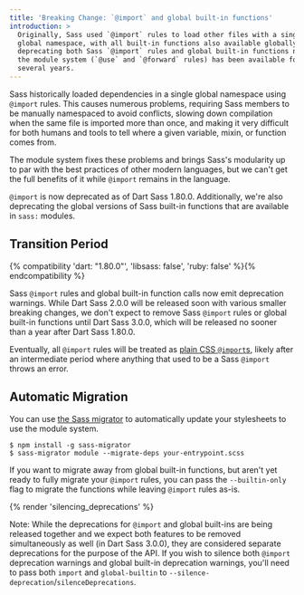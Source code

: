 ```yaml
---
title: 'Breaking Change: `@import` and global built-in functions'
introduction: >
  Originally, Sass used `@import` rules to load other files with a single
  global namespace, with all built-in functions also available globally. We're
  deprecating both Sass `@import` rules and global built-in functions now that
  the module system (`@use` and `@forward` rules) has been available for
  several years.
---
```


Sass historically loaded dependencies in a single global namespace using
`@import` rules. This causes numerous problems, requiring Sass members to be
manually namespaced to avoid conflicts, slowing down compilation when the same
file is imported more than once, and making it very difficult for both humans
and tools to tell where a given variable, mixin, or function comes from.

The module system fixes these problems and brings Sass's modularity up to par
with the best practices of other modern languages, but we can't get the full
benefits of it while `@import` remains in the language.

`@import` is now deprecated as of Dart Sass 1.80.0. Additionally, we're also
deprecating the global versions of Sass built-in functions that are available
in `sass:` modules.

## Transition Period

{% compatibility 'dart: "1.80.0"', 'libsass: false', 'ruby: false' %}{% endcompatibility %}

Sass `@import` rules and global built-in function calls now emit deprecation
warnings. While Dart Sass 2.0.0 will be released soon with various smaller
breaking changes, we don't expect to remove Sass `@import` rules or global
built-in functions until Dart Sass 3.0.0, which will be released no sooner than
a year after Dart Sass 1.80.0.

Eventually, all `@import` rules will be treated as [plain CSS `@import`s],
likely after an intermediate period where anything that used to be a Sass
`@import` throws an error.

[plain CSS `@import`s]: /documentation/at-rules/import/#plain-css-imports

## Automatic Migration

You can use [the Sass migrator][] to automatically update your stylesheets to
use the module system.

[the Sass migrator]: https://github.com/sass/migrator#readme

```shellsession
$ npm install -g sass-migrator
$ sass-migrator module --migrate-deps your-entrypoint.scss
```

If you want to migrate away from global built-in functions, but aren't yet
ready to fully migrate your `@import` rules, you can pass the `--builtin-only`
flag to migrate the functions while leaving `@import` rules as-is.

{% render 'silencing_deprecations' %}

Note: While the deprecations for `@import` and global built-ins are being
released together and we expect both features to be removed simultaneously
as well (in Dart Sass 3.0.0), they are considered separate deprecations for the
purpose of the API. If you wish to silence both `@import` deprecation warnings
and global built-in deprecation warnings, you'll need to pass both `import`
and `global-builtin` to `--silence-deprecation`/`silenceDeprecations`.
